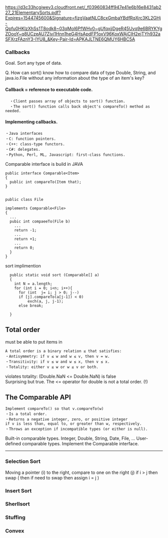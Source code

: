
https://d3c33hcgiwev3.cloudfront.net/_f03960834ff947e41e6b16e8431ab227_21ElementarySorts.pdf?Expires=1544745600&Signature=fizgVaatNLC8cxGmbaYBdfRqXrc3KL2GHj-Qpfu0HKlzXhSs1T8odk8~03qMol6PfWHv0~gUfqxjjDgeR45Uvq9e6BRYKYgZOooY~q8UCzeAU7Zjvi1Hnn1heG4HsApdFP1oxV96KoxWAjCIH2ejTYh932aSFXrzFAznY3-IYU8_&Key-Pair-Id=APKAJLTNE6QMUY6HBC5A


### Callbacks


Goal. Sort any type of data.    

Q. How can sort() know how to compare data of type Double, String, and
java.io.File without any information about the type of an item's key?

#### Callback = reference to executable code.

      ・Client passes array of objects to sort() function.
      ・The sort() function calls back object's compareTo() method as needed.
      
      
#### Implementing callbacks.

    ・Java interfaces    
    ・C: function pointers.
    ・C++: class-type functors.
    ・C#: delegates.
    ・Python, Perl, ML, Javascript: first-class functions.
    
    
Comparable interface is build in JAVA
    
    public interface Comparable<Item>
    {
      public int compareTo(Item that);
    }


    public class File

    implements Comparable<File>
    {
      ...
      pubic int compaeeTo(File b)
        ...
        return -1;
        ...
        return +1;
        ...
        return 0;
      }
    }

sort implimention


      public static void sort (Comparable[] a)
      {
        int N = a.length;
        for (int i = 0; i<n; i++){
          for (int  j= i; j > 0; j--)
          if [j].compareTo(a[j-1]) < 0)
              exch(a, j, j-1);
          else break;

      }


## Total order

must be able to put items in 

    A total order is a binary relation ≤ that satisfies:
    ・Antisymmetry: if v ≤ w and w ≤ v, then v = w.
    ・Transitivity: if v ≤ w and w ≤ x, then v ≤ x.
    ・Totality: either v ≤ w or w ≤ v or both.



violates totality: (Double.NaN <= Double.NaN) is false    
Surprising but true. The <= operator for double is not a total order. (!)



## The Comparable API

    Implement compareTo() so that v.compareTo(w)
    ・Is a total order.
    ・Returns a negative integer, zero, or positive integer
    if v is less than, equal to, or greater than w, respectively.
    ・Throws an exception if incompatible types (or either is null).



Built-in comparable types. Integer, Double, String, Date, File, ...
User-defined comparable types. Implement the Comparable interface.


*****

### Selection Sort

Moving a pointer (i) to the right,
compare to one on the right (j)
if i > j then swap 
( then if need to swap then assign i = j )






### Insert Sort

### Sherllsort

### Stuffing

### Convex

    
